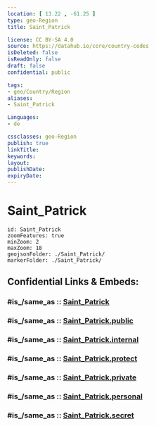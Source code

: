 ```yaml
---
location: [ 13.22 , -61.25 ] 
type: geo-Region
title: Saint_Patrick

license: CC BY-SA 4.0
source: https://datahub.io/core/country-codes
isDeleted: false
isReadOnly: false
draft: false
confidential: public

tags:
- geo/Country/Region
aliases:
- Saint_Patrick

Languages:
- de

cssclasses: geo-Region
publish: true
linkTitle: 
keywords: 
layout: 
publishDate: 
expiryDate: 
---
```


# Saint_Patrick

```leaflet
id: Saint_Patrick
zoomFeatures: true 
minZoom: 2 
maxZoom: 18
geojsonFolder: ./Saint_Patrick/
markerFolder: ./Saint_Patrick/
```


## Confidential Links & Embeds: 

### #is_/same_as :: [Saint_Patrick](/_Standards/Earth/Continent/America~Caribbean/Saint_Vincent_and_Grenadines/Counties/Saint_Patrick.md) 

### #is_/same_as :: [Saint_Patrick.public](/_public/Earth/Continent/America~Caribbean/Saint_Vincent_and_Grenadines/Counties/Saint_Patrick.public.md) 

### #is_/same_as :: [Saint_Patrick.internal](/_internal/Earth/Continent/America~Caribbean/Saint_Vincent_and_Grenadines/Counties/Saint_Patrick.internal.md) 

### #is_/same_as :: [Saint_Patrick.protect](/_protect/Earth/Continent/America~Caribbean/Saint_Vincent_and_Grenadines/Counties/Saint_Patrick.protect.md) 

### #is_/same_as :: [Saint_Patrick.private](/_private/Earth/Continent/America~Caribbean/Saint_Vincent_and_Grenadines/Counties/Saint_Patrick.private.md) 

### #is_/same_as :: [Saint_Patrick.personal](/_personal/Earth/Continent/America~Caribbean/Saint_Vincent_and_Grenadines/Counties/Saint_Patrick.personal.md) 

### #is_/same_as :: [Saint_Patrick.secret](/_secret/Earth/Continent/America~Caribbean/Saint_Vincent_and_Grenadines/Counties/Saint_Patrick.secret.md)

